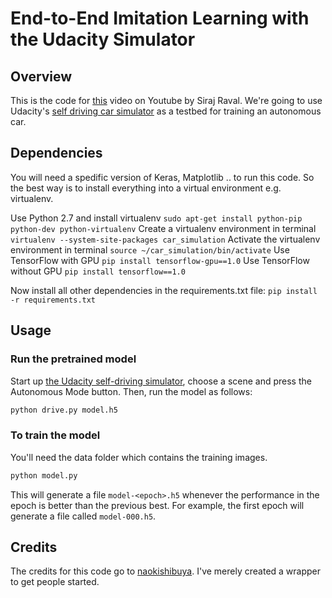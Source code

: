 # End-to-End Imitation Learning with the Udacity Simulator
## Overview

This is the code for [this](https://youtu.be/EaY5QiZwSP4) video on Youtube by Siraj Raval. We're going to use Udacity's [self driving car simulator](https://github.com/udacity/self-driving-car-sim) as a testbed for training an autonomous car. 

## Dependencies

You will need a spedific version of Keras, Matplotlib .. to run this code. So the best way is to install everything into a virtual environment e.g. virtualenv.

Use Python 2.7 and install virtualenv
```sudo apt-get install python-pip python-dev python-virtualenv``` 
Create a virtualenv environment in terminal
```virtualenv --system-site-packages car_simulation```
Activate the virtualenv environment in terminal
```source ~/car_simulation/bin/activate```
Use TensorFlow with GPU
```pip install tensorflow-gpu==1.0```
Use TensorFlow without GPU
```pip install tensorflow==1.0```

Now install all other dependencies in the requirements.txt file:
```pip install -r requirements.txt```

## Usage


### Run the pretrained model

Start up [the Udacity self-driving simulator](https://github.com/udacity/self-driving-car-sim), choose a scene and press the Autonomous Mode button.  Then, run the model as follows:

```python
python drive.py model.h5
```

### To train the model

You'll need the data folder which contains the training images.

```python
python model.py
```

This will generate a file `model-<epoch>.h5` whenever the performance in the epoch is better than the previous best.  For example, the first epoch will generate a file called `model-000.h5`.

## Credits

The credits for this code go to [naokishibuya](https://github.com/naokishibuya). I've merely created a wrapper to get people started.
